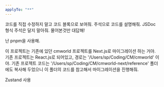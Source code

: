 ```yaml
---
applyTo: "**"
---
```


코드를 직접 수정하지 말고 코드 블록으로 보여줘.
주석으로 코드를 설명해줘.
JSDoc 형식 주석은 달지 말아줘.
물어본것만 대답해!

난 pnpm을 사용해.

이 프로젝트는 기존에 있던 cmworld 프로젝트를 Next.js로 마이그레이션 하는 거야.
기존 프로젝트는 React.js로 되어있고, 경로는 '/Users/sp/Coding/CM/cmworld' 이야.
기존 프로젝트 코드는 '/Users/sp/Coding/CM/cmworld-next/reference' 폴더에도 복사해 두었으니 이 폴더의 코드를 참고해서 마이그레이션을 진행해줘.

Zustand 사용
